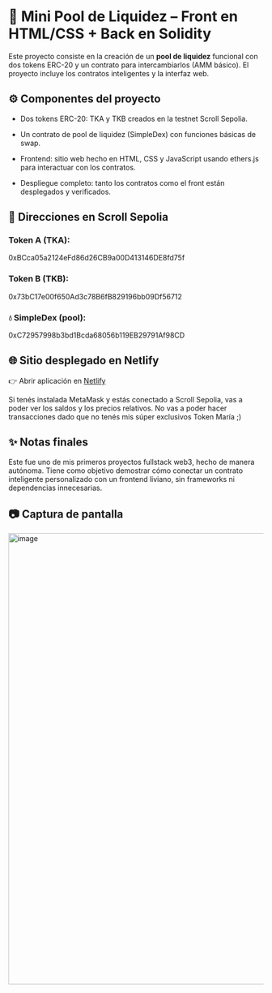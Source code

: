 # 🧪 Mini Pool de Liquidez – Front en HTML/CSS + Back en Solidity
Este proyecto consiste en la creación de un **pool de liquidez** funcional con dos tokens ERC-20 y un contrato para intercambiarlos (AMM básico).
El proyecto incluye los contratos inteligentes y la interfaz web.

## ⚙️ Componentes del proyecto
* Dos tokens ERC-20: TKA y TKB creados en la testnet Scroll Sepolia.

* Un contrato de pool de liquidez (SimpleDex) con funciones básicas de swap.

* Frontend: sitio web hecho en HTML, CSS y JavaScript usando ethers.js para interactuar con los contratos.

* Despliegue completo: tanto los contratos como el front están desplegados y verificados.

## 🔗 Direcciones en Scroll Sepolia
### Token A (TKA):
0xBCca05a2124eFd86d26CB9a00D413146DE8fd75f

### Token B (TKB):
0x73bC17e00f650Ad3c78B6fB829196bb09Df56712

### 💧 SimpleDex (pool):
0xC72957998b3bd1Bcda68056b119EB29791Af98CD

## 🌐 Sitio desplegado en Netlify
👉 Abrir aplicación en [Netlify](https://delicate-horse-29142e.netlify.app/)

Si tenés instalada MetaMask y estás conectado a Scroll Sepolia, vas a poder ver los saldos y los precios relativos. No vas a poder hacer transacciones dado que no tenés mis súper exclusivos Token María ;)

## ✨ Notas finales
Este fue uno de mis primeros proyectos fullstack web3, hecho de manera autónoma.
Tiene como objetivo demostrar cómo conectar un contrato inteligente personalizado con un frontend liviano, sin frameworks ni dependencias innecesarias.

## 📷 Captura de pantalla
<img width="1255" height="890" alt="image" src="https://github.com/user-attachments/assets/eabb9cd0-2305-4235-ab93-78534d6ec04c" />

